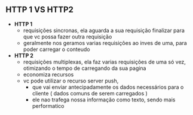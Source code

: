 ## HTTP 1 VS HTTP2 


- **HTTP 1**
  - requisições sincronas, ela aguarda a sua requisição finalizar para que vc possa fazer outra requisição
  - geralmente nos geramos varias requisições ao inves de uma, para poder carregar o conteudo
- **HTTP 2**
  - requisições multiplexas, ela faz varias requisições de uma só vez, otimizando o tempo de carregando da sua pagina
  - economiza recursos
  - vc pode utilizar o recurso server push, 
    - que vai enviar antecipadamente os dados necessários para o cliente ( dados comuns de serem carregados ) 
    - ele nao trafega nossa informação como texto, sendo mais performatico